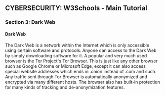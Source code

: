 
## CYBERSECURITY: W3Schools - Main Tutorial
### Section 3: Dark Web

#### Dark Web
The Dark Web is a network within the Internet which is only accessible using certain software and protocols.
Anyone can access to the Dark Web by simply downloading software for it. 
A popular and very much used browser is the Tor Project's Tor Browser.
This is just like any other browser such as Google Chrome or Microsoft Edge, except it can also access special website addresses which ends in .onion instead of .com and such.
Any traffic sent through Tor Browser is automatically anonymized and encrypted via many different hosts. The browser also has built-in protection for many kinds of tracking and de-anonymization features.
